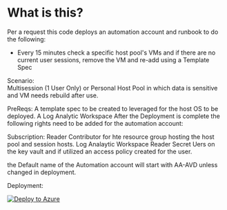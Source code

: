 # What is this?

Per a request this code deploys an automation account and runbook to do the following:  
- Every 15 minutes check a specific host pool's VMs and if there are no current user sessions, remove the VM and re-add using a Template Spec

Scenario:  
Multisession (1 User Only) or Personal Host Pool in which data is sensitive and VM needs rebuild after use.

PreReqs: A template spec to be created to leveraged for the host OS to be deployed. A Log Analytic Workspace
After the Deployment is complete the following rights need to be added for the automation account:

Subscription: Reader
Contributor for hte resource group hosting the host pool and session hosts.
Log Analaytic Workspace Reader
Secret Uers on the key vault and if utilized an access policy created for the user.

the Default name of the Automation account will start with AA-AVD unless changed in deployment.

Deployment:  

[![Deploy to Azure](https://aka.ms/deploytoazurebutton)](https://portal.azure.com/#blade/Microsoft_Azure_CreateUIDef/CustomDeploymentBlade/uri/https%3A%2F%2Fraw.githubusercontent.com%2FS-Rimmer%2FRebuildAfterLogoff%2Fmaster%2Fdeploy.json/uiFormDefinitionUri/https%3A%2F%2Fraw.githubusercontent.com%2FS-Rimmer%2FRebuildAfterLogoff%2Fmaster%2FuiDefinition.json)

